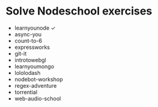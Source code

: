 # Solve Nodeschool exercises

* learnyounode ✓
* async-you
* count-to-6
* expressworks
* git-it
* introtowebgl
* learnyoumongo
* lololodash
* nodebot-workshop
* regex-adventure
* torrential
* web-audio-school
